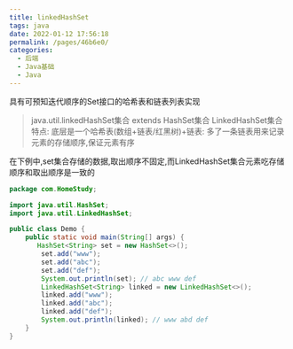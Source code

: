 ```yaml
---
title: linkedHashSet
tags: java
date: 2022-01-12 17:56:18
permalink: /pages/46b6e0/
categories: 
  - 后端
  - Java基础
  - Java
---
```

具有可预知迭代顺序的Set接口的哈希表和链表列表实现

> java.util.linkedHashSet集合 extends HashSet集合
LinkedHashSet集合特点:
底层是一个哈希表(数组+链表/红黑树)+链表: 多了一条链表用来记录元素的存储顺序,保证元素有序

在下例中,set集合存储的数据,取出顺序不固定,而LinkedHashSet集合元素吃存储顺序和取出顺序是一致的
``` java
package com.HomeStudy;

import java.util.HashSet;
import java.util.LinkedHashSet;

public class Demo {
    public static void main(String[] args) {
       HashSet<String> set = new HashSet<>();
        set.add("www");
        set.add("abc");
        set.add("def");
        System.out.println(set); // abc www def
        LinkedHashSet<String> linked = new LinkedHashSet<>();
        linked.add("www");
        linked.add("abc");
        linked.add("def");
        System.out.println(linked); // www abd def
    }
}
```
